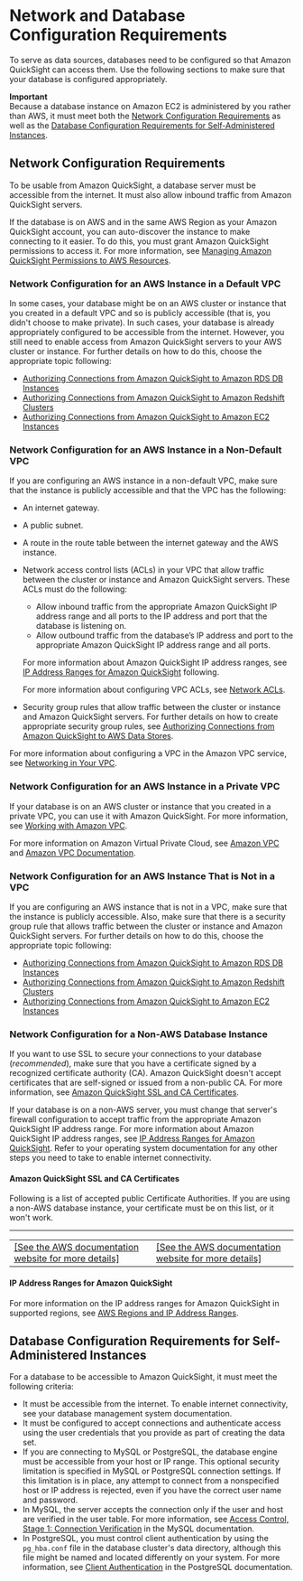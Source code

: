 # Network and Database Configuration Requirements<a name="configure-access"></a>

To serve as data sources, databases need to be configured so that Amazon QuickSight can access them\. Use the following sections to make sure that your database is configured appropriately\. 

**Important**  
Because a database instance on Amazon EC2 is administered by you rather than AWS, it must meet both the [Network Configuration Requirements](#network-configuration-requirements) as well as the [Database Configuration Requirements for Self\-Administered Instances](#database-configuration-requirements)\.

## Network Configuration Requirements<a name="network-configuration-requirements"></a>

To be usable from Amazon QuickSight, a database server must be accessible from the internet\. It must also allow inbound traffic from Amazon QuickSight servers\. 

If the database is on AWS and in the same AWS Region as your Amazon QuickSight account, you can auto\-discover the instance to make connecting to it easier\. To do this, you must grant Amazon QuickSight permissions to access it\. For more information, see [Managing Amazon QuickSight Permissions to AWS Resources](managing-permissions.md)\.

### Network Configuration for an AWS Instance in a Default VPC<a name="network-configuration-aws-default-vpc"></a>

In some cases, your database might be on an AWS cluster or instance that you created in a default VPC and so is publicly accessible \(that is, you didn't choose to make private\)\. In such cases, your database is already appropriately configured to be accessible from the internet\. However, you still need to enable access from Amazon QuickSight servers to your AWS cluster or instance\. For further details on how to do this, choose the appropriate topic following:
+ [Authorizing Connections from Amazon QuickSight to Amazon RDS DB Instances](enabling-access-rds.md)
+ [Authorizing Connections from Amazon QuickSight to Amazon Redshift Clusters](enabling-access-redshift.md)
+ [Authorizing Connections from Amazon QuickSight to Amazon EC2 Instances](enabling-access-ec2.md)

### Network Configuration for an AWS Instance in a Non\-Default VPC<a name="network-configuration-aws-nondefault-vpc"></a>

If you are configuring an AWS instance in a non\-default VPC, make sure that the instance is publicly accessible and that the VPC has the following: 
+ An internet gateway\.
+ A public subnet\.
+ A route in the route table between the internet gateway and the AWS instance\.
+ Network access control lists \(ACLs\) in your VPC that allow traffic between the cluster or instance and Amazon QuickSight servers\. These ACLs must do the following:
  + Allow inbound traffic from the appropriate Amazon QuickSight IP address range and all ports to the IP address and port that the database is listening on\.
  + Allow outbound traffic from the database’s IP address and port to the appropriate Amazon QuickSight IP address range and all ports\.

  For more information about Amazon QuickSight IP address ranges, see [IP Address Ranges for Amazon QuickSight](#ip-address-ranges) following\.

  For more information about configuring VPC ACLs, see [Network ACLs](http://docs.aws.amazon.com/vpc/latest/userguide/VPC_ACLs.html)\.
+ Security group rules that allow traffic between the cluster or instance and Amazon QuickSight servers\. For further details on how to create appropriate security group rules, see [Authorizing Connections from Amazon QuickSight to AWS Data Stores](enabling-access.md)\.

For more information about configuring a VPC in the Amazon VPC service, see [Networking in Your VPC](http://docs.aws.amazon.com/vpc/latest/userguide/VPC_Networking.html)\.

### Network Configuration for an AWS Instance in a Private VPC<a name="network-configuration-aws-private-vpc"></a>

If your database is on an AWS cluster or instance that you created in a private VPC, you can use it with Amazon QuickSight\. For more information, see [Working with Amazon VPC](working-with-aws-vpc.md)\. 

For more information on Amazon Virtual Private Cloud, see [Amazon VPC](https://aws.amazon.com/vpc/) and [Amazon VPC Documentation](https://aws.amazon.com/documentation/vpc/)\.

### Network Configuration for an AWS Instance That is Not in a VPC<a name="network-configuration-aws-no-vpc"></a>

If you are configuring an AWS instance that is not in a VPC, make sure that the instance is publicly accessible\. Also, make sure that there is a security group rule that allows traffic between the cluster or instance and Amazon QuickSight servers\. For further details on how to do this, choose the appropriate topic following:
+ [Authorizing Connections from Amazon QuickSight to Amazon RDS DB Instances](enabling-access-rds.md)
+ [Authorizing Connections from Amazon QuickSight to Amazon Redshift Clusters](enabling-access-redshift.md)
+ [Authorizing Connections from Amazon QuickSight to Amazon EC2 Instances](enabling-access-ec2.md)

### Network Configuration for a Non\-AWS Database Instance<a name="network-configuration-not-aws"></a>

If you want to use SSL to secure your connections to your database \(*recommended*\), make sure that you have a certificate signed by a recognized certificate authority \(CA\)\. Amazon QuickSight doesn't accept certificates that are self\-signed or issued from a non\-public CA\. For more information, see [Amazon QuickSight SSL and CA Certificates](#ca-certificates)\.

If your database is on a non\-AWS server, you must change that server's firewall configuration to accept traffic from the appropriate Amazon QuickSight IP address range\. For more information about Amazon QuickSight IP address ranges, see [IP Address Ranges for Amazon QuickSight](#ip-address-ranges)\. Refer to your operating system documentation for any other steps you need to take to enable internet connectivity\.

#### Amazon QuickSight SSL and CA Certificates<a name="ca-certificates"></a>

Following is a list of accepted public Certificate Authorities\. If you are using a non\-AWS database instance, your certificate must be on this list, or it won't work\.


****  

|  |  | 
| --- |--- |
|  [\[See the AWS documentation website for more details\]](http://docs.aws.amazon.com/quicksight/latest/user/configure-access.html)  |  [\[See the AWS documentation website for more details\]](http://docs.aws.amazon.com/quicksight/latest/user/configure-access.html)  | 

#### IP Address Ranges for Amazon QuickSight<a name="ip-address-ranges"></a>

For more information on the IP address ranges for Amazon QuickSight in supported regions, see [AWS Regions and IP Address Ranges](regions.md)\.

## Database Configuration Requirements for Self\-Administered Instances<a name="database-configuration-requirements"></a>

For a database to be accessible to Amazon QuickSight, it must meet the following criteria: 
+ It must be accessible from the internet\. To enable internet connectivity, see your database management system documentation\.
+ It must be configured to accept connections and authenticate access using the user credentials that you provide as part of creating the data set\.
+ If you are connecting to MySQL or PostgreSQL, the database engine must be accessible from your host or IP range\. This optional security limitation is specified in MySQL or PostgreSQL connection settings\. If this limitation is in place, any attempt to connect from a nonspecified host or IP address is rejected, even if you have the correct user name and password\.
+ In MySQL, the server accepts the connection only if the user and host are verified in the user table\. For more information, see [Access Control, Stage 1: Connection Verification](https://dev.mysql.com/doc/refman/5.7/en/connection-access.html) in the MySQL documentation\.
+ In PostgreSQL, you must control client authentication by using the `pg_hba.conf` file in the database cluster's data directory, although this file might be named and located differently on your system\. For more information, see [Client Authentication](https://www.postgresql.org/docs/9.3/static/client-authentication.html) in the PostgreSQL documentation\.